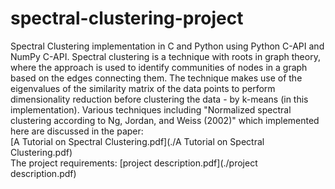 # spectral-clustering-project
Spectral Clustering implementation in C and Python using Python C-API and NumPy C-API.
Spectral clustering is a technique with roots in graph theory, where the approach is used to identify communities of nodes in a graph based on the edges connecting them.
The technique makes use of the eigenvalues of the similarity matrix of the data points to perform dimensionality reduction before clustering the data - by k-means (in this implementation).
Various techniques including "Normalized spectral clustering according to Ng, Jordan, and Weiss (2002)" which implemented here are discussed in the paper:   
[A Tutorial on Spectral Clustering.pdf](./A Tutorial on Spectral Clustering.pdf)  
The project requirements: [project description.pdf](./project description.pdf)
